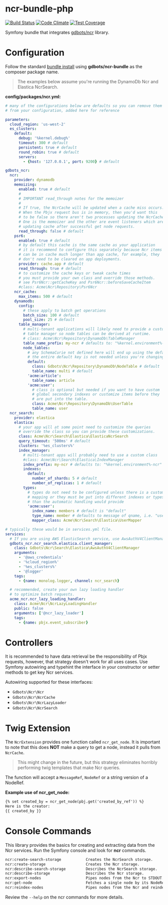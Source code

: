 ncr-bundle-php
=============

[![Build Status](https://api.travis-ci.org/gdbots/ncr-bundle-php.svg)](https://travis-ci.org/gdbots/ncr-bundle-php)
[![Code Climate](https://codeclimate.com/github/gdbots/ncr-bundle-php/badges/gpa.svg)](https://codeclimate.com/github/gdbots/ncr-bundle-php)
[![Test Coverage](https://codeclimate.com/github/gdbots/ncr-bundle-php/badges/coverage.svg)](https://codeclimate.com/github/gdbots/ncr-bundle-php/coverage)

Symfony bundle that integrates [gdbots/ncr](https://github.com/gdbots/ncr-php) library.


# Configuration
Follow the standard [bundle install](http://symfony.com/doc/current/bundles/installation.html)
using __gdbots/ncr-bundle__ as the composer package name.

> The examples below assume you're running the DynamoDb Ncr and Elastica NcrSearch.

__config/packages/ncr.yml:__

```yaml
# many of the configurations below are defaults so you can remove them
# from your configuration, added here for reference

parameters:
  cloud_region: 'us-west-2'
  es_clusters:
    default:
      debug: '%kernel.debug%'
      timeout: 300 # default
      persistent: true # default
      round_robin: true # default
      servers:
        - {host: '127.0.0.1', port: 9200} # default

gdbots_ncr:
  ncr:
    provider: dynamodb
    memoizing:
      enabled: true # default
      #
      # IMPORTANT read_through notes for the memoizer
      #
      # If true, the NcrCache will be updated when a cache miss occurs.
      # When the Pbjx request bus is in memory, then you'd want this
      # to be false so there aren't two processes updating the NcrCache.
      # One is the memoizer and the other are event listeners which are
      # updating cache after successful get node requests.
      read_through: false # default
    psr6:
      enabled: true # default
      # by default this cache is the same cache as your application
      # it is recommend to configure this separately because Ncr items
      # can be in cache much longer than app cache, for example, they
      # don't need to be cleared on app deployments.
      provider: cache.app # default
      read_through: true # default
      # to customize the cache keys or tweak cache times
      # you must provide your own class and override those methods.
      # see Psr6Ncr::getCacheKey and Psr6Ncr::beforeSaveCacheItem
      #class: Acme\Ncr\Repository\Psr6Ncr
    ncr_cache:
      max_items: 500 # default
    dynamodb:
      config:
        # these apply to batch get operations
        batch_size: 100 # default
        pool_size: 25 # default
      table_manager:
        # multi-tenant applications will likely need to provide a custom
        # table manager so node tables can be derived at runtime.
        # class: Acme\Ncr\Repository\DynamoDb\TableManager
        table_name_prefix: my-ncr # defaults to: "%kernel.environment%-ncr"
        node_tables:
          # any SchemaCurie not defined here will end up using the default
          # the entire default key is not needed unless you're changing it
          default:
            class: Gdbots\Ncr\Repository\DynamoDb\NodeTable # default
            table_name: multi # default
          'acme:article':
            table_name: article
          'acme:user':
            # class is optional but needed if you want to have custom
            # global secondary indexes or customize items before they
            # are put into the table.
            class: Acme\Ncr\Repository\DynamoDb\UserTable
            table_name: user
  ncr_search:
    provider: elastica
    elastica:
      # your app will at some point need to customize the queries
      # override the class so you can provide these customizations.
      class: Acme\Ncr\Search\Elastica\ElasticaNcrSearch
      query_timeout: '500ms' # default
      clusters: '%es_clusters%'
      index_manager:
        # multi-tenant apps will probably need to use a custom class
        #class: Acme\Ncr\Search\Elastica\IndexManager
        index_prefix: my-ncr # defaults to: "%kernel.environment%-ncr"
        indexes:
          default:
            number_of_shards: 5 # default
            number_of_replicas: 1 # default
        types:
          # types do not need to be configured unless there is a custom
          # mapping or they must be put into different indexes or types
          # than the automatic handling would provide
          'acme:user':
            index_name: members # default is "default"
            type_name: member # defaults to message of qname, i.e. "user" in this example
            mapper_class: Acme\Ncr\Search\Elastica\UserMapper

# typically these would be in services.yml file.
services:
  # If you are using AWS ElasticSearch service, use AwsAuthV4ClientManager
  gdbots_ncr.ncr_search.elastica.client_manager:
    class: Gdbots\Ncr\Search\Elastica\AwsAuthV4ClientManager
    arguments:
      - '@aws_credentials'
      - '%cloud_region%'
      - '%es_clusters%'
      - '@logger'
    tags:
      - {name: monolog.logger, channel: ncr_search}

  # recommended, create your own lazy loading handler
  # to optimize batch requests.
  acme_ncr.ncr_lazy_loading_handler:
    class: Acme\Ncr\NcrLazyLoadingHandler
    public: false
    arguments: ['@ncr_lazy_loader']
    tags:
      - {name: pbjx.event_subscriber}

```


# Controllers
It is recommended to have data retrieval be the responsibility of Pbjx requests, however, 
that strategy doesn't work for all uses cases.  Use Symfony autowiring and typehint the 
interface in your constructor or setter methods to get key Ncr services.

Autowiring supported for these interfaces:

* `Gdbots\Ncr\Ncr`
* `Gdbots\Ncr\NcrCache`
* `Gdbots\Ncr\NcrLazyLoader`
* `Gdbots\Ncr\NcrSearch`


# Twig Extension
The `NcrExtension` provides one function called `ncr_get_node`.  It is important to note 
that this does __NOT__ make a query to get a node, instead it pulls from `NcrCache`.

> This might change in the future, but this strategy eliminates horribly performing
> twig templates that make Ncr queries.

The function will accept a `MessageRef`, `NodeRef` or a string version of a NodeRef.

__Example use of ncr_get_node:__

```txt
{% set created_by = ncr_get_node(pbj.get('created_by_ref')) %}
Here is the creator:
{{ created_by }}
```


# Console Commands
This library provides the basics for creating and extracting data from the Ncr services.
Run the Symfony console and look for __ncr__ commands.

```txt
ncr:create-search-storage           Creates the NcrSearch storage.
ncr:create-storage                  Creates the Ncr storage.
ncr:describe-search-storage         Describes the NcrSearch storage.
ncr:describe-storage                Describes the Ncr storage.
ncr:export-nodes                    Pipes nodes from the Ncr to STDOUT.
ncr:get-node                        Fetches a single node by its NodeRef and writes to STDOUT.
ncr:reindex-nodes                   Pipes nodes from the Ncr and reindexes them.
```

Review the `--help` on the ncr commands for more details.
